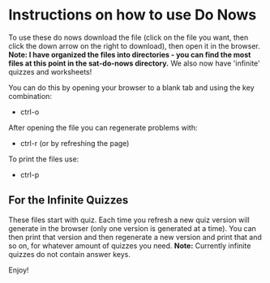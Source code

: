 # Instructions on how to use Do Nows

To use these do nows download the file (click on the file you want, then click the down arrow on the right to download), then open it in the browser. **Note: I have organized the files into directories - you can find the most files at this point in the sat-do-nows directory.** We also now have 'infinite' quizzes and worksheets!

You can do this by opening your browser to a blank tab and using the key combination:

- ctrl-o

After opening the file you can regenerate problems with:

- ctrl-r (or by refreshing the page)

To print the files use:

- ctrl-p

## For the Infinite Quizzes

These files start with quiz. Each time you refresh a new quiz version will generate in the browser (only one version is generated at a time). You can then print that version and then regenerate a new version and print that and so on, for whatever amount of quizzes you need. **Note:** Currently infinite quizzes do not contain answer keys.

Enjoy!
